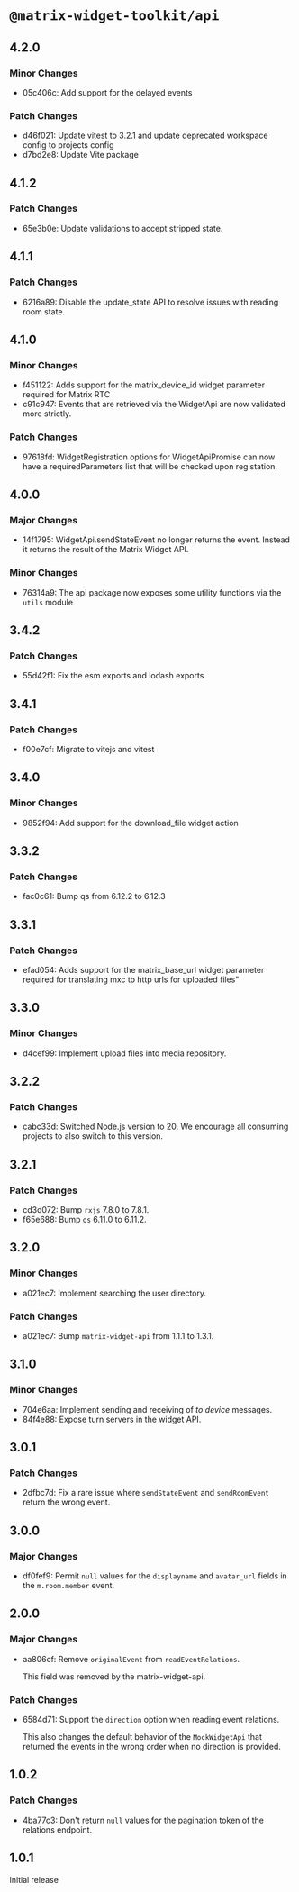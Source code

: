 # `@matrix-widget-toolkit/api`

## 4.2.0

### Minor Changes

- 05c406c: Add support for the delayed events

### Patch Changes

- d46f021: Update vitest to 3.2.1 and update deprecated workspace config to projects config
- d7bd2e8: Update Vite package

## 4.1.2

### Patch Changes

- 65e3b0e: Update validations to accept stripped state.

## 4.1.1

### Patch Changes

- 6216a89: Disable the update_state API to resolve issues with reading room state.

## 4.1.0

### Minor Changes

- f451122: Adds support for the matrix_device_id widget parameter required for Matrix RTC
- c91c947: Events that are retrieved via the WidgetApi are now validated more strictly.

### Patch Changes

- 97618fd: WidgetRegistration options for WidgetApiPromise can now have a requiredParameters list that will be checked upon registation.

## 4.0.0

### Major Changes

- 14f1795: WidgetApi.sendStateEvent no longer returns the event. Instead it returns the result of the Matrix Widget API.

### Minor Changes

- 76314a9: The api package now exposes some utility functions via the `utils` module

## 3.4.2

### Patch Changes

- 55d42f1: Fix the esm exports and lodash exports

## 3.4.1

### Patch Changes

- f00e7cf: Migrate to vitejs and vitest

## 3.4.0

### Minor Changes

- 9852f94: Add support for the download_file widget action

## 3.3.2

### Patch Changes

- fac0c61: Bump qs from 6.12.2 to 6.12.3

## 3.3.1

### Patch Changes

- efad054: Adds support for the matrix_base_url widget parameter required for translating mxc to http urls for uploaded files"

## 3.3.0

### Minor Changes

- d4cef99: Implement upload files into media repository.

## 3.2.2

### Patch Changes

- cabc33d: Switched Node.js version to 20. We encourage all consuming projects to also switch to this version.

## 3.2.1

### Patch Changes

- cd3d072: Bump `rxjs` 7.8.0 to 7.8.1.
- f65e688: Bump `qs` 6.11.0 to 6.11.2.

## 3.2.0

### Minor Changes

- a021ec7: Implement searching the user directory.

### Patch Changes

- a021ec7: Bump `matrix-widget-api` from 1.1.1 to 1.3.1.

## 3.1.0

### Minor Changes

- 704e6aa: Implement sending and receiving of _to device_ messages.
- 84f4e88: Expose turn servers in the widget API.

## 3.0.1

### Patch Changes

- 2dfbc7d: Fix a rare issue where `sendStateEvent` and `sendRoomEvent` return the wrong event.

## 3.0.0

### Major Changes

- df0fef9: Permit `null` values for the `displayname` and `avatar_url` fields in the `m.room.member` event.

## 2.0.0

### Major Changes

- aa806cf: Remove `originalEvent` from `readEventRelations`.

  This field was removed by the matrix-widget-api.

### Patch Changes

- 6584d71: Support the `direction` option when reading event relations.

  This also changes the default behavior of the `MockWidgetApi` that returned the events in the wrong order when no direction is provided.

## 1.0.2

### Patch Changes

- 4ba77c3: Don't return `null` values for the pagination token of the relations endpoint.

## 1.0.1

Initial release
